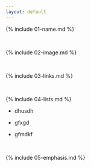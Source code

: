 ```yaml
---
layout: default
---
```


{% include 01-name.md %}

<br>

{% include 02-image.md %}

<br>

{% include 03-links.md %}

<br>

{% include 04-lists.md %}

- dhusdh


- gfxgd
* gfmdkf

<br>

{% include 05-emphasis.md %}

